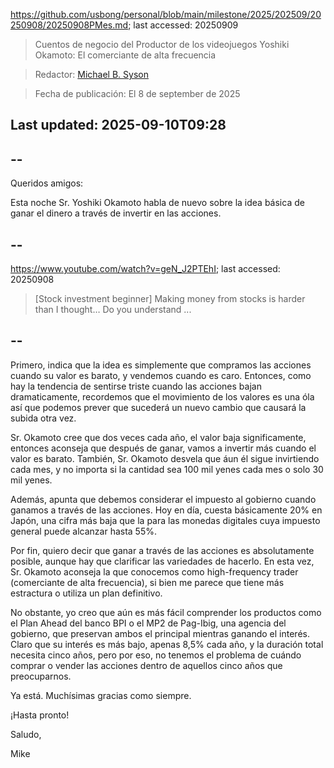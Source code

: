 https://github.com/usbong/personal/blob/main/milestone/2025/202509/20250908/20250908PMes.md; last accessed: 20250909

> Cuentos de negocio del Productor de los videojuegos Yoshiki Okamoto: El comerciante de alta frecuencia

> Redactor: [Michael B. Syson](https://www.linkedin.com/in/michaelsyson/)

> Fecha de publicación: El 8 de september de 2025

## Last updated: 2025-09-10T09:28

## --

Queridos amigos:

Esta noche Sr. Yoshiki Okamoto habla de nuevo sobre la idea básica de ganar el dinero a través de invertir en las acciones.

## --

https://www.youtube.com/watch?v=geN_J2PTEhI; last accessed: 20250908

> [Stock investment beginner] Making money from stocks is harder than I thought… Do you understand ...

## --

Primero, indica que la idea es simplemente que compramos las acciones cuando su valor es barato, y vendemos cuando es caro. Entonces, como hay la tendencia de sentirse triste cuando las acciones bajan dramaticamente, recordemos que el movimiento de los valores es una óla así que podemos prever que sucederá un nuevo cambio que causará la subida otra vez.

Sr. Okamoto cree que dos veces cada año, el valor baja significamente, entonces aconseja que después de ganar, vamos a invertir más cuando el valor es barato. También, Sr. Okamoto desvela que áun él sigue invirtiendo cada mes, y no importa si la cantidad sea 100 mil yenes cada mes o solo 30 mil yenes.

Además, apunta que debemos considerar el impuesto al gobierno cuando ganamos a través de las acciones. Hoy en día, cuesta básicamente 20% en Japón, una cifra más baja que la para las monedas digitales cuya impuesto general puede alcanzar hasta 55%.

Por fin, quiero decir que ganar a través de las acciones es absolutamente posible, aunque hay que clarificar las variedades de hacerlo. En esta vez, Sr. Okamoto aconseja la que conocemos como high-frequency trader (comerciante de alta frecuencia), si bien me parece que tiene más estractura o utiliza un plan definitivo. 

No obstante, yo creo que aún es más fácil comprender los productos como el Plan Ahead del banco BPI o el MP2 de Pag-Ibig, una agencia del gobierno, que preservan ambos el principal mientras ganando el interés. Claro que su interés es más bajo, apenas 8,5% cada año, y la duración total necesita cinco años, pero por eso, no tenemos el problema de cuándo comprar o vender las acciones dentro de aquellos cinco años que preocuparnos.

Ya está. Muchísimas gracias como siempre.

¡Hasta pronto!

Saludo,

Mike